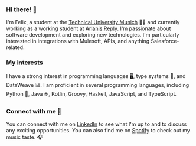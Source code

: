 ### Hi there! 👋  
I'm Felix, a student at the [Technical University Munich](https://tum.de/) 👨‍🎓 and currently working as a working student at [Arlanis Reply](https://www.reply.com/arlanis-reply/de/). I'm passionate about software development and exploring new technologies. I'm particularly interested in integrations with Mulesoft, APIs, and anything Salesforce-related.

### My interests
I have a strong interest in programming languages 🖥️, type systems 🧠, and DataWeave 📊. I am proficient in several programming languages, including Python 🐍, Java ☕, Kotlin, Groovy, Haskell, JavaScript, and TypeScript.

### Connect with me 🤝
You can connect with me on [LinkedIn](https://www.linkedin.com/in/f-schnabel) to see what I'm up to and to discuss any exciting opportunities. You can also find me on [Spotify](https://open.spotify.com/user/11173173655?si=6e482765bfac40a5) to check out my music taste. 🎧
